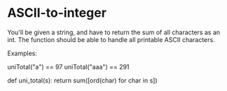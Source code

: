 # ASCII-to-integer
You'll be given a string, and have to return the sum of all characters as an int. The function should be able to handle all printable ASCII characters.

Examples:

uniTotal("a") == 97
uniTotal("aaa") == 291

def uni_total(s):
    return sum([ord(char) for char in s])
